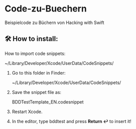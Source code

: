 # Code-zu-Buechern
Beispielcode zu Büchern von Hacking with Swift



## **🛠 How to install:**

How to import code snippets:

~/Library/Developer/Xcode/UserData/CodeSnippets/



1. Go to this folder in Finder:

   ~/Library/Developer/Xcode/UserData/CodeSnippets/

2. Save the snippet file as:

   BDDTestTemplate_EN.codesnippet

3. Restart Xcode.

4. In the editor, type bddtest and press **Return ↩️** to insert it!





